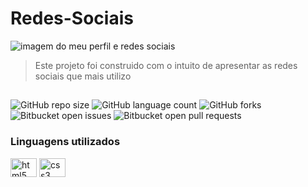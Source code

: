 # Redes-Sociais

<img src="image/screen.png" alt="imagem do meu perfil e redes sociais">

> Este projeto foi construido com o intuito de apresentar as redes sociais que mais utilizo 
##
![GitHub repo size](https://img.shields.io/github/repo-size/Leticiarosario/README-template?style=for-the-badge)
![GitHub language count](https://img.shields.io/github/languages/count/Leticiarosario/README-template?style=for-the-badge)
![GitHub forks](https://img.shields.io/github/forks/Leticiarosario/README-template?style=for-the-badge)
![Bitbucket open issues](https://img.shields.io/bitbucket/issues/Leticiarosario/README-template?style=for-the-badge)
![Bitbucket open pull requests](https://img.shields.io/bitbucket/pr-raw/Leticiarosario/README-template?style=for-the-badge)


### Linguagens utilizados
 <img src="https://cdn.jsdelivr.net/gh/devicons/devicon/icons/html5/html5-original.svg" height="30" width="42" alt="html5 logo"  />
  <img src="https://cdn.jsdelivr.net/gh/devicons/devicon/icons/css3/css3-original.svg" height="30" width="42" alt="css3 logo"  />